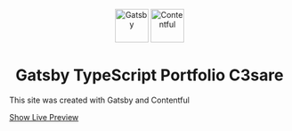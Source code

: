 <p align="center">
    <img alt="Gatsby" src="https://www.gatsbyjs.com/Gatsby-Monogram.svg" width="60" />
    <img alt="Contentful" src="https://seeklogo.com/images/C/contentful-logo-C395C545BF-seeklogo.com.png" height="60"/>
</p>
<h1 align="center">
  Gatsby TypeScript Portfolio C3sare
</h1>

This site was created with Gatsby and Contentful

<a href="https://c3sareportfoliomain.gatsbyjs.io/">
  Show Live Preview
</a>

